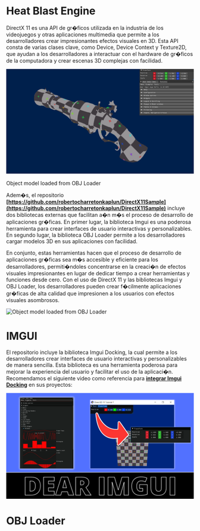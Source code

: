 # Heat Blast Engine

DirectX 11 es una API de gr�ficos utilizada en la industria de los videojuegos y otras aplicaciones multimedia que permite a los desarrolladores crear impresionantes efectos visuales en 3D. Esta API consta de varias clases clave, como Device, Device Context y Texture2D, que ayudan a los desarrolladores a interactuar con el hardware de gr�ficos de la computadora y crear escenas 3D complejas con facilidad.

![Object model loaded from OBJ Loader](ObjectmodelloadedfromOBJLoader.png)

Object model loaded from OBJ Loader

Adem�s, el repositorio **[https://github.com/robertocharretonkaplun/DirectX11Sample](https://github.com/robertocharretonkaplun/DirectX11Sample)** incluye dos bibliotecas externas que facilitan a�n m�s el proceso de desarrollo de aplicaciones gr�ficas. En primer lugar, la biblioteca Imgui es una poderosa herramienta para crear interfaces de usuario interactivas y personalizables. En segundo lugar, la biblioteca OBJ Loader permite a los desarrolladores cargar modelos 3D en sus aplicaciones con facilidad.

En conjunto, estas herramientas hacen que el proceso de desarrollo de aplicaciones gr�ficas sea m�s accesible y eficiente para los desarrolladores, permiti�ndoles concentrarse en la creaci�n de efectos visuales impresionantes en lugar de dedicar tiempo a crear herramientas y funciones desde cero. Con el uso de DirectX 11 y las bibliotecas Imgui y OBJ Loader, los desarrolladores pueden crear f�cilmente aplicaciones gr�ficas de alta calidad que impresionen a los usuarios con efectos visuales asombrosos.

![Object model loaded from OBJ Loader](bin/screenshot.png)

# IMGUI

El repositorio incluye la biblioteca Imgui Docking, la cual permite a los desarrolladores crear interfaces de usuario interactivas y personalizables de manera sencilla. Esta biblioteca es una herramienta poderosa para mejorar la experiencia del usuario y facilitar el uso de la aplicaci�n. Recomendamos el siguiente video como referencia para [**integrar Imgui Docking**](https://youtu.be/e_VAeIhPN78) en sus proyectos: 

![DearImgui.png](DearImgui.png)

# OBJ Loader